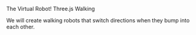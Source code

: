 The Virtual Robot! Three.js
Walking

We will create walking robots that switch directions when they bump into each other.
